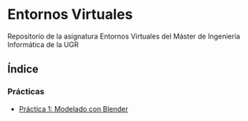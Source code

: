 # Entornos Virtuales

Repositorio de la asignatura Entornos Virtuales del Máster de Ingeniería Informática de la UGR

## Índice

### Prácticas

* [Práctica 1: Modelado con Blender](P1/)